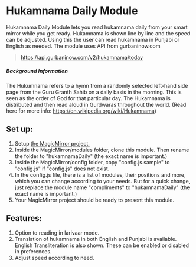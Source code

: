 # Hukamnama Daily Module

Hukamnama Daily Module lets you read hukamnama daily from your smart mirror while you get ready. Hukamnama is shown line by line and the speed can be adjusted. Using this the user can read hukamnama in Punjabi or English as needed. The module uses API from gurbaninow.com 
>https://api.gurbaninow.com/v2/hukamnama/today

##### Background Information
The Hukumnama refers to a hymn from a randomly selected left-hand side page from the Guru Granth Sahib on a daily basis in the morning. This is seen as the order of God for that particular day. The Hukamnama is distributed and then read aloud in Gurdwaras throughout the world. (Read here for more info: https://en.wikipedia.org/wiki/Hukamnama)


## Set up:

1. Setup [the MagicMirror project.](https://github.com/MichMich/MagicMirror)
1. Inside the MagicMirror/modules folder, clone this module. Then rename the folder to "hukamnamaDaily" (the exact name is important.)
1. Inside the MagicMirror/config folder, copy "config.js.sample" to "config.js" if "config.js" does not exist.
1. In the config.js file, there is a list of modules, their positions and more, which you can change according to your needs. But for a quick change, just replace the module name "compliments" to "hukamnamaDaily" (the exact name is important.)
1. Your MagicMirror project should be ready to present this module.


## Features:

1. Option to reading in larivaar mode.
1. Translation of hukamnama in both English and Punjabi is available. English Transliteration is also shown. These can be enabled or disabled in preferences.
1. Adjust speed according to need.
